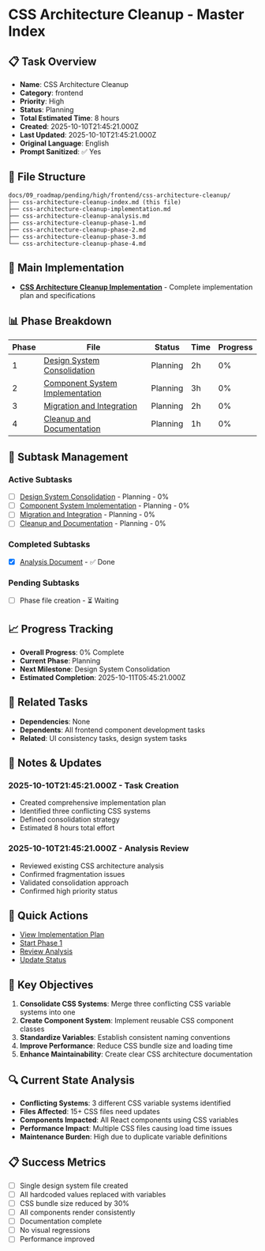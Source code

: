 # CSS Architecture Cleanup - Master Index

## 📋 Task Overview
- **Name**: CSS Architecture Cleanup
- **Category**: frontend
- **Priority**: High
- **Status**: Planning
- **Total Estimated Time**: 8 hours
- **Created**: 2025-10-10T21:45:21.000Z
- **Last Updated**: 2025-10-10T21:45:21.000Z
- **Original Language**: English
- **Prompt Sanitized**: ✅ Yes

## 📁 File Structure
```
docs/09_roadmap/pending/high/frontend/css-architecture-cleanup/
├── css-architecture-cleanup-index.md (this file)
├── css-architecture-cleanup-implementation.md
├── css-architecture-cleanup-analysis.md
├── css-architecture-cleanup-phase-1.md
├── css-architecture-cleanup-phase-2.md
├── css-architecture-cleanup-phase-3.md
└── css-architecture-cleanup-phase-4.md
```

## 🎯 Main Implementation
- **[CSS Architecture Cleanup Implementation](./css-architecture-cleanup-implementation.md)** - Complete implementation plan and specifications

## 📊 Phase Breakdown
| Phase | File | Status | Time | Progress |
|-------|------|--------|------|----------|
| 1 | [Design System Consolidation](./css-architecture-cleanup-phase-1.md) | Planning | 2h | 0% |
| 2 | [Component System Implementation](./css-architecture-cleanup-phase-2.md) | Planning | 3h | 0% |
| 3 | [Migration and Integration](./css-architecture-cleanup-phase-3.md) | Planning | 2h | 0% |
| 4 | [Cleanup and Documentation](./css-architecture-cleanup-phase-4.md) | Planning | 1h | 0% |

## 🔄 Subtask Management
### Active Subtasks
- [ ] [Design System Consolidation](./css-architecture-cleanup-phase-1.md) - Planning - 0%
- [ ] [Component System Implementation](./css-architecture-cleanup-phase-2.md) - Planning - 0%
- [ ] [Migration and Integration](./css-architecture-cleanup-phase-3.md) - Planning - 0%
- [ ] [Cleanup and Documentation](./css-architecture-cleanup-phase-4.md) - Planning - 0%

### Completed Subtasks
- [x] [Analysis Document](./css-architecture-cleanup-analysis.md) - ✅ Done

### Pending Subtasks
- [ ] Phase file creation - ⏳ Waiting

## 📈 Progress Tracking
- **Overall Progress**: 0% Complete
- **Current Phase**: Planning
- **Next Milestone**: Design System Consolidation
- **Estimated Completion**: 2025-10-11T05:45:21.000Z

## 🔗 Related Tasks
- **Dependencies**: None
- **Dependents**: All frontend component development tasks
- **Related**: UI consistency tasks, design system tasks

## 📝 Notes & Updates
### 2025-10-10T21:45:21.000Z - Task Creation
- Created comprehensive implementation plan
- Identified three conflicting CSS systems
- Defined consolidation strategy
- Estimated 8 hours total effort

### 2025-10-10T21:45:21.000Z - Analysis Review
- Reviewed existing CSS architecture analysis
- Confirmed fragmentation issues
- Validated consolidation approach
- Confirmed high priority status

## 🚀 Quick Actions
- [View Implementation Plan](./css-architecture-cleanup-implementation.md)
- [Start Phase 1](./css-architecture-cleanup-phase-1.md)
- [Review Analysis](./css-architecture-cleanup-analysis.md)
- [Update Status](#notes--updates)

## 🎯 Key Objectives
1. **Consolidate CSS Systems**: Merge three conflicting CSS variable systems into one
2. **Create Component System**: Implement reusable CSS component classes
3. **Standardize Variables**: Establish consistent naming conventions
4. **Improve Performance**: Reduce CSS bundle size and loading time
5. **Enhance Maintainability**: Create clear CSS architecture documentation

## 🔍 Current State Analysis
- **Conflicting Systems**: 3 different CSS variable systems identified
- **Files Affected**: 15+ CSS files need updates
- **Components Impacted**: All React components using CSS variables
- **Performance Impact**: Multiple CSS files causing load time issues
- **Maintenance Burden**: High due to duplicate variable definitions

## 📋 Success Metrics
- [ ] Single design system file created
- [ ] All hardcoded values replaced with variables
- [ ] CSS bundle size reduced by 30%
- [ ] All components render consistently
- [ ] Documentation complete
- [ ] No visual regressions
- [ ] Performance improved
